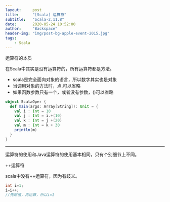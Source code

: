 ```yaml
---
layout:     post
title:      "[Scala] 运算符"
subtitle:   "Scala-2.11.8"
date:       2020-05-24 10:52:00
author:     "Backspace"
header-img: "img/post-bg-apple-event-2015.jpg"
tags:
    - Scala
---
```


运算符的本质

在Scala中其实是没有运算符的，所有运算符都是方法。

- scala是完全面向对象的语言，所以数字其实也是对象
- 当调用对象的方法时，点.可以省略
- 如果函数参数只有一个，或者没有参数，()可以省略

```scala
object ScalaOper {
  def main(args: Array[String]): Unit = {
​    val i : Int = 10
​    val j : Int = i.+(10)
​    val k : Int = j +(20)
​    val m : Int = k + 30
​    println(m)
  }
}
```

------

运算符的使用和Java运算符的使用基本相同，只有个别细节上不同。

++运算符

scala中没有++运算符，因为有歧义。

```java
int i=1;
i=i++;
//先赋值，再运算，所以i=1
```

